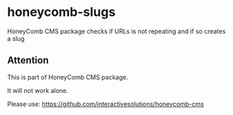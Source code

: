 # honeycomb-slugs
HoneyComb CMS package checks if URLs is not repeating and if so creates a slug

## Attention

This is part of HoneyComb CMS package.

It will not work alone.

Please use:
https://github.com/interactivesolutions/honeycomb-cms

